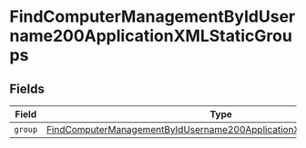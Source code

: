 # FindComputerManagementByIdUsername200ApplicationXMLStaticGroups


## Fields

| Field                                                                                                                                                                   | Type                                                                                                                                                                    | Required                                                                                                                                                                | Description                                                                                                                                                             |
| ----------------------------------------------------------------------------------------------------------------------------------------------------------------------- | ----------------------------------------------------------------------------------------------------------------------------------------------------------------------- | ----------------------------------------------------------------------------------------------------------------------------------------------------------------------- | ----------------------------------------------------------------------------------------------------------------------------------------------------------------------- |
| `group`                                                                                                                                                                 | [FindComputerManagementByIdUsername200ApplicationXMLStaticGroupsGroup](../../models/operations/findcomputermanagementbyidusername200applicationxmlstaticgroupsgroup.md) | :heavy_minus_sign:                                                                                                                                                      | N/A                                                                                                                                                                     |